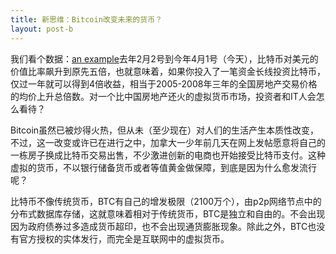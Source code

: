 ```yaml
---
title: 新思维：Bitcoin改变未来的货币？
layout: post-b
---
```

我们看个数据：[an example](http://example.com/ "Title")去年2月2号到今年4月1号（今天），比特币对美元的价值比率飙升到原先五倍，也就意味着，如果你投入了一笔资金长线投资比特币，仅过一年就可以得到4倍收益，相当于2005-2008年三年的全国房地产交易价格的均价上升总倍数。对一个比中国房地产还火的虚拟货币市场，投资者和IT人会怎么看待？

Bitcoin虽然已被炒得火热，但从未（至少现在）对人们的生活产生本质性改变，不过，这一改变或许已在进行之中，加拿大一少年前几天在网上发帖愿意将自己的一栋房子换成比特币交易出售，不少激进创新的电商也开始接受比特币支付。这种虚拟的货币，不以银行储备货币或者等值黄金做保障，到底是因为什么愈发流行呢？

比特币不像传统货币，BTC有自己的增发极限（2100万个），由p2p网络节点中的分布式数据库存储，这就意味着相对于传统货币，BTC是独立和自由的。不会出现因为政府债券过多造成货币超印，也不会出现通货膨胀现象。除此之外，BTC也没有官方授权的实体发行，而完全是互联网中的虚拟货币。